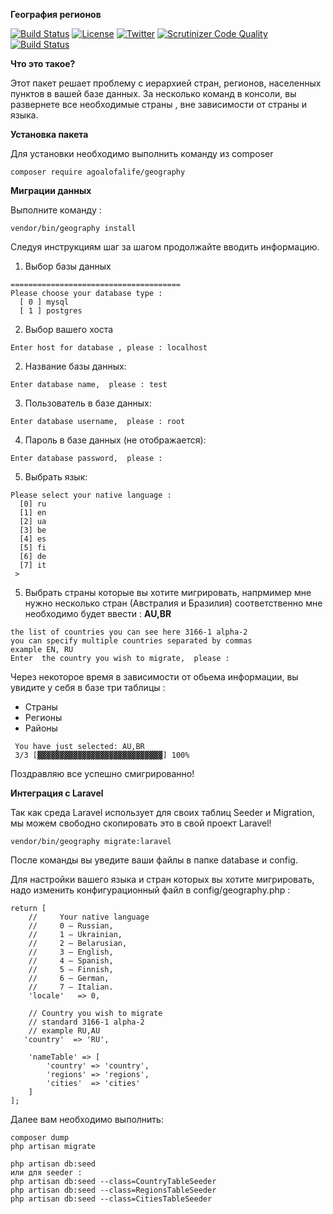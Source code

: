 
**География регионов**

[![Build Status](https://travis-ci.org/agoalofalife/geography.svg?branch=master)](https://travis-ci.org/agoalofalife/geography)  [![License](https://poser.pugx.org/agoalofalife/geography/license)](https://packagist.org/packages/agoalofalife/geography)  [![Twitter](https://img.shields.io/twitter/url/https/github.com/agoalofalife/geography.svg?style=social&style=plastic)](https://twitter.com/intent/tweet?text=Wow:&url=%5Bobject%20Object%5D)  [![Scrutinizer Code Quality](https://scrutinizer-ci.com/g/agoalofalife/geography/badges/quality-score.png?b=master)](https://scrutinizer-ci.com/g/agoalofalife/geography/?branch=master) [![Build Status](https://scrutinizer-ci.com/g/agoalofalife/geography/badges/build.png?b=master)](https://scrutinizer-ci.com/g/agoalofalife/geography/build-status/master)

**Что это такое?**

Этот пакет решает проблему с иерархией стран, регионов, населенных пунктов в вашей базе данных.
За несколько команд в консоли, вы развернете все необходимые страны , вне зависимости от страны и языка.

**Установка пакета**

Для установки необходимо выполнить команду из composer

    
    composer require agoalofalife/geography

    
**Миграции данных**

Выполните команду   :

   ``` 
   vendor/bin/geography install
   ```
    
Следуя инструкциям шаг за шагом продолжайте вводить информацию.

 1. Выбор базы данных
 
```
======================================
Please choose your database type :
  [ 0 ] mysql
  [ 1 ] postgres
```

 2. Выбор вашего хоста
 
 ```
Enter host for database , please : localhost
```

 2. Название базы данных:
 ```
 Enter database name,  please : test
 ```
  3. Пользователь в базе данных:
 ```
 Enter database username,  please : root
```
 4. Пароль в базе данных (не отображается):
 ```
 Enter database password,  please : 
```
 5. Выбрать язык:
```
Please select your native language :
  [0] ru
  [1] en
  [2] ua
  [3] be
  [4] es
  [5] fi
  [6] de
  [7] it
 > 
```
 5. Выбрать страны которые вы хотите мигрировать, напрмимер мне нужно несколько стран (Австралия и Бразилия) 
   соответственно мне необходимо будет ввести : **AU,BR**
 ```
the list of countries you can see here 3166-1 alpha-2
you can specify multiple countries separated by commas
example EN, RU
Enter  the country you wish to migrate,  please : 
```
Через некоторое время в зависимости от обьема информации, вы увидите у себя в базе три таблицы : 
 - Страны
 - Регионы
 - Районы
 
```
 You have just selected: AU,BR 
 3/3 [▓▓▓▓▓▓▓▓▓▓▓▓▓▓▓▓▓▓▓▓▓▓▓▓▓▓▓▓] 100%
```
Поздравляю все успешно смигрированно!

**Интеграция с Laravel**

 Так как среда Laravel использует для своих таблиц Seeder и Migration, мы можем свободно скопировать это в свой проект Laravel!
  
 ```
 vendor/bin/geography migrate:laravel  
 ```
 После команды вы уведите ваши файлы  в папке database и config.
 
 Для настройки вашего языка и стран которых вы хотите мигрировать, надо изменить конфигурационный файл в config/geography.php :
 ```
 return [
     //     Your native language
     //     0 — Russian,
     //     1 — Ukrainian,
     //     2 — Belarusian,
     //     3 — English,
     //     4 — Spanish,
     //     5 — Finnish,
     //     6 — German,
     //     7 — Italian.
     'locale'   => 0,

     // Country you wish to migrate
     // standard 3166-1 alpha-2
     // example RU,AU
    'country'  => 'RU',
    
     'nameTable' => [
         'country' => 'country',
         'regions' => 'regions',
         'cities'  => 'cities'
     ]
];
 ```
Далее вам необходимо выполнить:
 ```
 composer dump
 php artisan migrate
 
 php artisan db:seed
 или для seeder :
 php artisan db:seed --class=CountryTableSeeder
 php artisan db:seed --class=RegionsTableSeeder
 php artisan db:seed --class=CitiesTableSeeder
 ```
